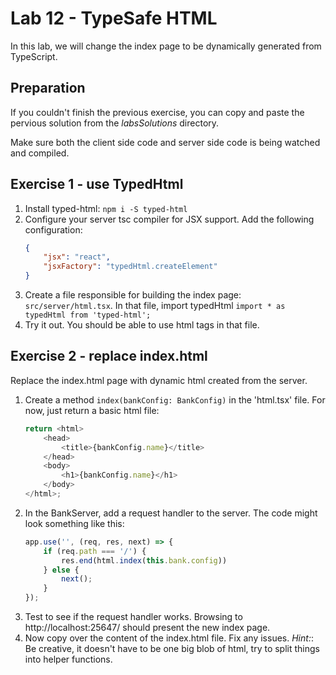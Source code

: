 # Lab 12 - TypeSafe HTML

In this lab, we will change the index page to be dynamically generated from TypeScript.

## Preparation

If you couldn't finish the previous exercise, you can copy and paste the pervious solution from the *labsSolutions* directory.

Make sure both the client side code and server side code is being watched and compiled.

## Exercise 1 - use TypedHtml

1. Install typed-html: `npm i -S typed-html`
1. Configure your server tsc compiler for JSX support. Add the following configuration:
    ```json
    {
        "jsx": "react",
        "jsxFactory": "typedHtml.createElement"
    }
    ```
1. Create a file responsible for building the index page: `src/server/html.tsx`. In that file, import typedHtml `import * as typedHtml from 'typed-html';`
1. Try it out. You should be able to use html tags in that file.

## Exercise 2 - replace index.html

Replace the index.html page with dynamic html created from the server.

1. Create a method `index(bankConfig: BankConfig)` in the 'html.tsx' file. For now, just return a basic html file:
    ```typescript
    return <html>
        <head>
            <title>{bankConfig.name}</title>
        </head>
        <body>
            <h1>{bankConfig.name}</h1>
        </body>
    </html>;
    ```
1. In the BankServer, add a request handler to the server. The code might look something like this:
    ```typescript
    app.use('', (req, res, next) => {
        if (req.path === '/') {
            res.end(html.index(this.bank.config))
        } else {
            next();
        }
    });
    ```
1. Test to see if the request handler works. Browsing to http://localhost:25647/ should present the new index page.
1. Now copy over the content of the index.html file. Fix any issues. _Hint:_: Be creative, it doesn't have to be one big blob of html, try to split things into helper functions.
